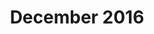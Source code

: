 ---
title: December 2016
showTitle: true
image: /img/drawings/newyear2017.jpg
materials: pencil, colored pencils, copic markers, blending stump
description:
---